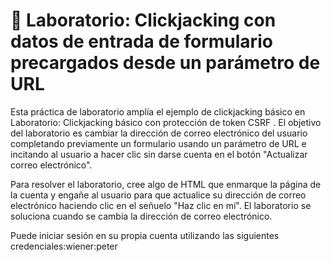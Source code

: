 # 🫵 Laboratorio: Clickjacking con datos de entrada de formulario precargados desde un parámetro de URL

Esta práctica de laboratorio amplía el ejemplo de clickjacking básico en Laboratorio: Clickjacking básico con protección de token CSRF . El objetivo del laboratorio es cambiar la dirección de correo electrónico del usuario completando previamente un formulario usando un parámetro de URL e incitando al usuario a hacer clic sin darse cuenta en el botón "Actualizar correo electrónico".

Para resolver el laboratorio, cree algo de HTML que enmarque la página de la cuenta y engañe al usuario para que actualice su dirección de correo electrónico haciendo clic en el señuelo "Haz clic en mí". El laboratorio se soluciona cuando se cambia la dirección de correo electrónico.

Puede iniciar sesión en su propia cuenta utilizando las siguientes credenciales:wiener:peter

